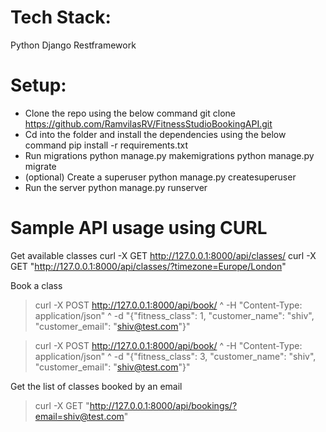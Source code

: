 # Tech Stack:
Python
Django Restframework

# Setup:
- Clone the repo using the below command
     git clone https://github.com/RamvilasRV/FitnessStudioBookingAPI.git
- Cd into the folder and install the dependencies using the below command
     pip install -r requirements.txt
- Run migrations
     python manage.py makemigrations
     python manage.py migrate
- (optional) Create a superuser
     python manage.py createsuperuser
- Run the server
     python manage.py runserver



# Sample API usage using CURL

Get available classes
curl -X GET http://127.0.0.1:8000/api/classes/
curl -X GET "http://127.0.0.1:8000/api/classes/?timezone=Europe/London"

Book a class
> curl -X POST http://127.0.0.1:8000/api/book/ ^
  -H "Content-Type: application/json" ^
  -d "{\"fitness_class\": 1, \"customer_name\": \"shiv\", \"customer_email\": \"shiv@test.com\"}"

> curl -X POST http://127.0.0.1:8000/api/book/ ^
  -H "Content-Type: application/json" ^
  -d "{\"fitness_class\": 3, \"customer_name\": \"shiv\", \"customer_email\": \"shiv@test.com\"}"


Get the list of classes booked by an email
> curl -X GET "http://127.0.0.1:8000/api/bookings/?email=shiv@test.com"

